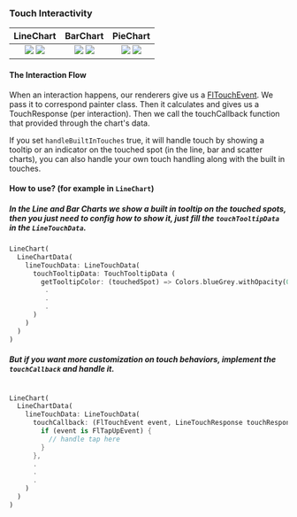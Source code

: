 ### Touch Interactivity

|LineChart	|BarChart		|PieChart		|
|:------------:|:------------:|:-------------:|
|	[![](https://github.com/imaNNeo/fl_chart/raw/master/repo_files/images/line_chart/line_chart_sample_1.gif)](https://github.com/imaNNeo/fl_chart/blob/master/repo_files/documentations/line_chart.md#sample-1-source-code) [![](https://github.com/imaNNeo/fl_chart/raw/master/repo_files/images/line_chart/line_chart_sample_2.gif)](https://github.com/imaNNeo/fl_chart/blob/master/repo_files/documentations/line_chart.md#sample-2-source-code)  |	[![](https://github.com/imaNNeo/fl_chart/raw/master/repo_files/images/bar_chart/bar_chart_sample_1.gif)](https://github.com/imaNNeo/fl_chart/blob/master/repo_files/documentations/bar_chart.md#sample-1-source-code) [![](https://github.com/imaNNeo/fl_chart/raw/master/repo_files/images/bar_chart/bar_chart_sample_2.gif)](https://github.com/imaNNeo/fl_chart/blob/master/repo_files/documentations/bar_chart.md#sample-2-source-code)  | [![](https://github.com/imaNNeo/fl_chart/raw/master/repo_files/images/pie_chart/pie_chart_sample_1.gif)](https://github.com/imaNNeo/fl_chart/blob/master/repo_files/documentations/pie_chart.md#sample-1-source-code) [![](https://github.com/imaNNeo/fl_chart/raw/master/repo_files/images/pie_chart/pie_chart_sample_2.gif)](https://github.com/imaNNeo/fl_chart/blob/master/repo_files/documentations/pie_chart.md#sample-2-source-code)  |



#### The Interaction Flow
When an interaction happens, our renderers give us a [FlTouchEvent](https://github.com/imaNNeo/fl_chart/blob/master/repo_files/documentations/base_chart.md#fltouchevent).
We pass it to correspond painter class. Then it calculates and gives us a TouchResponse (per interaction).
Then we call the touchCallback function that provided through the chart's data.

If you set `handleBuiltInTouches` true, it will handle touch by showing a tooltip or an indicator on the touched spot (in the line, bar and scatter charts), you can also handle your own touch handling along with the built in touches.


#### How to use? (for example in `LineChart`)
##### In the Line and Bar Charts we show a built in tooltip on the touched spots, then you just need to config how to show it, just fill the `touchTooltipData` in the `LineTouchData`.
#####
```dart
LineChart(
  LineChartData(
    lineTouchData: LineTouchData(
      touchTooltipData: TouchTooltipData (
        getTooltipColor: (touchedSpot) => Colors.blueGrey.withOpacity(0.8),
         .
         .
         .
      )
    )
  )
)
```
##### But if you want more customization on touch behaviors, implement the `touchCallback` and handle it.
```dart

LineChart(
  LineChartData(
    lineTouchData: LineTouchData(
      touchCallback: (FlTouchEvent event, LineTouchResponse touchResponse) {
        if (event is FlTapUpEvent) {
          // handle tap here  
        }
      },
      .
      .
      .
    )
  )
)
```
